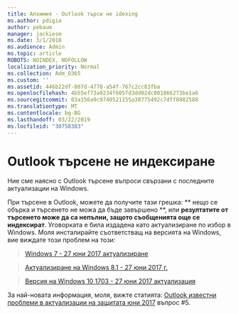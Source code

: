 ```yaml
---
title: Алхимия - Outlook търси не idexing
ms.author: pdigia
author: pebaum
manager: jackiesm
ms.date: 3/1/2018
ms.audience: Admin
ms.topic: article
ROBOTS: NOINDEX, NOFOLLOW
localization_priority: Normal
ms.collection: Adm_O365
ms.custom: ''
ms.assetid: 446b22df-807d-4778-a54f-767c2cc83fba
ms.openlocfilehash: 4b55ef73a9234f605fd3dd02dc801866273be1a6
ms.sourcegitcommit: 03a156a9c9740521155a30775492c7dff0982588
ms.translationtype: MT
ms.contentlocale: bg-BG
ms.lasthandoff: 03/22/2019
ms.locfileid: "30758383"
---
```

# <a name="outlook-search-not-indexing"></a>Outlook търсене не индексиране

Ние сме наясно с Outlook търсене въпроси свързани с последните актуализации на Windows.
  
При търсене в Outlook, можете да получите тази грешка: ** нещо се обърка и търсенето не можа да бъде завършено **, или **резултатите от търсенето може да са непълни, защото съобщенията още се индексират**. Уговорката е била издадена като актуализиране по избор в Windows. Моля инсталирайте съответстващ на версията на Windows, вие виждате този проблем на този: 
  
> [Windows 7 - 27 юни 2017 актуализиране](https://support.microsoft.com/kb/4022168.aspx)
    
> [Актуализиране на Windows 8.1 - 27 юни 2017 г.](https://support.microsoft.com/kb/4022720.aspx)
    
> [Версия на Windows 10 1703 - 27 юни 2017 актуализация](https://support.microsoft.com/kb/4022716.aspx)
    
За най-новата информация, моля, вижте статията: [Outlook известни проблеми в актуализации на защитата юни 2017](https://support.office.com/article/Outlook-known-issues-in-the-June-2017-security-updates-3F6DBFFD-8505-492D-B19F-B3B89369ED9B.aspx) въпрос #5. 
  

